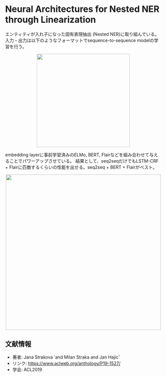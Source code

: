 # Neural Architectures for Nested NER through Linearization

エンティティが入れ子になった固有表現抽出 (Nested NER)に取り組んでいる。入力・出力は以下のようなフォーマットでsequence-to-sequence modelの学習を行う。

<p align="center">
<img src=https://user-images.githubusercontent.com/53220859/82971748-686a3a80-a00e-11ea-9232-26b935096cde.png width=300>
</p>

embedding layerに事前学習済みのELMo, BERT, Flairなどを組み合わせて与えることでパワーアップさせている。 結果として、seq2seqだけでもLSTM-CRF + Flairに匹敵するくらいの性能を出せる。seq2seq + BERT + Flairがベスト。

<p align="center">
<img src=https://user-images.githubusercontent.com/53220859/82971758-6b652b00-a00e-11ea-80bf-cbf6baf6d0a6.png width=500>
</p>

## 文献情報
- 著者: Jana Strakova ́ and Milan Straka and Jan Hajicˇ
- リンク: https://www.aclweb.org/anthology/P19-1527/
- 学会: ACL2019

